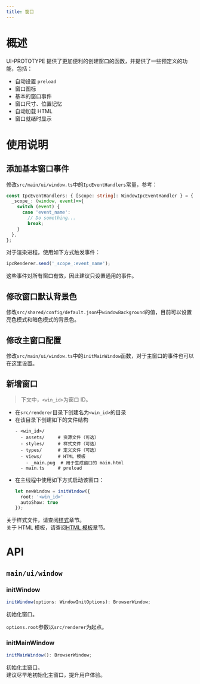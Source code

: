 ```yaml
---
title: 窗口
---
```


# 概述
UI-PROTOTYPE 提供了更加便利的创建窗口的函数，并提供了一些预定义的功能，包括：
- 自动设置 `preload`
- 窗口图标
- 基本的窗口事件
- 窗口尺寸、位置记忆
- 自动加载 HTML
- 窗口就绪时显示

# 使用说明
## 添加基本窗口事件
修改`src/main/ui/window.ts`中的`IpcEventHandlers`常量，参考：
```typescript
const IpcEventHandlers: { [scope: string]: WindowIpcEventHandler } = {
  _scope_: (window, event)=>{
    switch (event) {
      case 'event_name':
        // Do something...
        break;
    }
  },
};
```
对于渲染进程，使用如下方式触发事件：
```typescript
ipcRenderer.send('_scope_:event_name');
```

这些事件对所有窗口有效，因此建议只设置通用的事件。

## 修改窗口默认背景色
修改`src/shared/config/default.json`中`windowBackground`的值，目前可以设置亮色模式和暗色模式的背景色。

## 修改主窗口配置
修改`src/main/ui/window.ts`中的`initMainWindow`函数，对于主窗口的事件也可以在这里设置。

## 新增窗口
> 下文中，`<win_id>`为窗口 ID。

- 在`src/renderer`目录下创建名为`<win_id>`的目录
- 在该目录下创建如下的文件结构
  ```
  - <win_id>/
    - assets/     # 资源文件（可选）
    - styles/     # 样式文件（可选）
    - types/      # 定义文件（可选）
    - views/      # HTML 模板
      - _main.pug  # 用于生成窗口的 main.html
    - main.ts     # preload
  ```
- 在主线程中使用如下方式启动该窗口：
  ```typescript
  let newWindow = initWindow({
    root: '<win_id>'
    autoShow: true
  });
  ```

关于样式文件，请查阅[样式](../style)章节。  
关于 HTML 模板，请查阅[HTML 模板](../layout)章节。

# API
## `main/ui/window`

### initWindow
```typescript
initWindow(options: WindowInitOptions): BrowserWindow;
```
初始化窗口。

`options.root`参数以`src/renderer`为起点。

### initMainWindow
```typescript
initMainWindow(): BrowserWindow;
```
初始化主窗口。  
建议尽早地初始化主窗口，提升用户体验。
